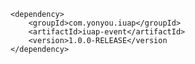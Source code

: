 	<dependency>
		<groupId>com.yonyou.iuap</groupId>
		<artifactId>iuap-event</artifactId>
		<version>1.0.0-RELEASE</version
	</dependency>
